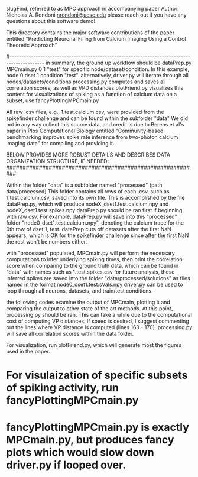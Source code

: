  slugFind, referred to as MPC approach in accompanying paper
 Author: Nicholas A. Rondoni
         nrondoni@ucsc.edu 
 please reach out if you have any questions about this software demo! 


 This directory contains the major software contributions of the paper entitled 
 "Predicting Neuronal Firing from Calcium Imaging Using a Control Theoretic Approach"

#--------------------------------------------------------------------------------------------
 in summary, the ground up workflow should be
 dataPrep.py
 MPCmain.py 0 1 "test" for specific node/dataset/condition. In this example, node 0 dset 1 condition "test".
 alternatively, driver.py will iterate through all nodes/datasets/conditions
 processing.py computes and saves all correlation scores, as well as VPD distances
 plotFriend.py visualizes this content
 for visualizations of spiking as a function of calcium data on a subset, use fancyPlottingMPCmain.py

 All raw .csv files, e.g., 1.test.calcium.csv,  were provided from the spikefinder challenge and can be found within the subfolder "data"
 We did not in any way collect this source data, and credit is due to Berens et al's paper in Plos Computational Biology entitled
 "Community-based benchmarking improves spike rate inference from two-photon calcium imaging data" for compiling and providing it. 


 BELOW PROVIDES MORE ROBUST DETAILS AND DESCRIBES DATA ORGANIZATION STRUCTURE, IF NEEDED: ###########################################################

 Within the folder "data" is a subfolder named "processed" (path data/processed)
 This folder contains all rows of each .csv, such as 1.test.calcium.csv, saved into its own file. This is accomplished by the file dataPrep.py, 
 which will produce nodeX_dset1.test.calcium.npy and nodeX_dset1.test.spikes.npy
 dataPrep.py should be ran first if beginning with raw csv. 
 For example, dataPrep.py will save into this "processed" folder "node0_dset1.test.calcium.npy", denoting the calcium trace for the 0th row of dset 1, test. 
 dataPrep cuts off datasets after the first NaN appears, which is OK for the spikefinder challenge since after the first NaN the rest won't be numbers either.

 with "processed" populated, MPCmain.py will perform the necessary computations to infer underlying spiking times, 
 then print the correlation score when comparing to the ground truth data, which can be found in "data" with names such as  1.test.spikes.csv 
 for future analysis, these inferred spikes are saved into the folder "data/processed/solutions" as files named in the format node0_dset1.test.sVals.npy 
 driver.py can be used to loop through all neurons, datasets, and train/test conditions. 

 the following codes examine the output of MPCmain, plotting it and comparing the output to other state of the art methods. 
 At this point, processing.py should be ran. This can take a while due to the computational cost of computing VP distances.
 If speed is desired, I suggest commenting out the lines where VP distance is computed  (lines 163 - 170).
 processing.py will save all correlation scores within the data folder. 

 For visualization, run plotFriend.py, which will generate most the figures used in the paper. 
# For visulaization of specific subsets of spiking activity, run fancyPlottingMPCmain.py 
# fancyPlottingMPCmain.py is exactly MPCmain.py, but produces fancy plots which would slow down driver.py if looped over. 

